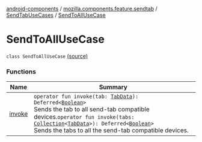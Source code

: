 [android-components](../../../index.md) / [mozilla.components.feature.sendtab](../../index.md) / [SendTabUseCases](../index.md) / [SendToAllUseCase](./index.md)

# SendToAllUseCase

`class SendToAllUseCase` [(source)](https://github.com/mozilla-mobile/android-components/blob/master/components/feature/sendtab/src/main/java/mozilla/components/feature/sendtab/SendTabUseCases.kt#L87)

### Functions

| Name | Summary |
|---|---|
| [invoke](invoke.md) | `operator fun invoke(tab: `[`TabData`](../../../mozilla.components.concept.sync/-tab-data/index.md)`): Deferred<`[`Boolean`](https://kotlinlang.org/api/latest/jvm/stdlib/kotlin/-boolean/index.html)`>`<br>Sends the tab to all send-tab compatible devices.`operator fun invoke(tabs: `[`Collection`](https://kotlinlang.org/api/latest/jvm/stdlib/kotlin.collections/-collection/index.html)`<`[`TabData`](../../../mozilla.components.concept.sync/-tab-data/index.md)`>): Deferred<`[`Boolean`](https://kotlinlang.org/api/latest/jvm/stdlib/kotlin/-boolean/index.html)`>`<br>Sends the tabs to all the send-tab compatible devices. |
